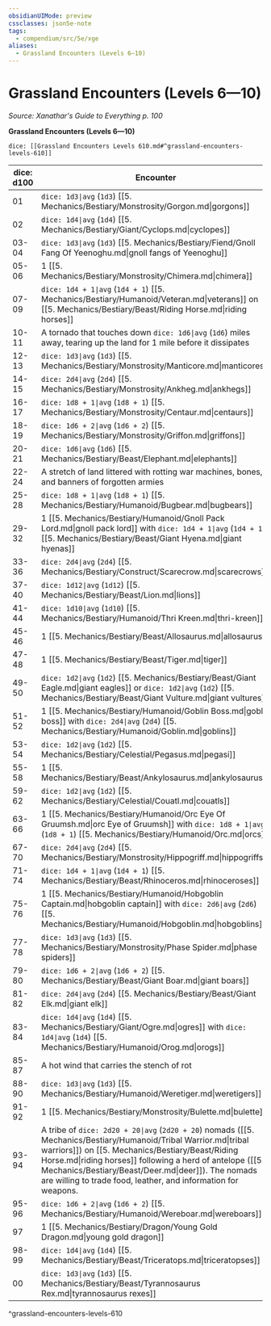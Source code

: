 ```yaml
---
obsidianUIMode: preview
cssclasses: json5e-note
tags:
  - compendium/src/5e/xge
aliases:
  - Grassland Encounters (Levels 6—10)
---
```

# Grassland Encounters (Levels 6—10)
*Source: Xanathar's Guide to Everything p. 100* 

**Grassland Encounters (Levels 6—10)**

`dice: [[Grassland Encounters Levels 610.md#^grassland-encounters-levels-610]]`

| dice: d100 | Encounter |
|------------|-----------|
| 01 | `dice: 1d3\|avg` (`1d3`) [[5. Mechanics/Bestiary/Monstrosity/Gorgon.md\|gorgons]] |
| 02 | `dice: 1d4\|avg` (`1d4`) [[5. Mechanics/Bestiary/Giant/Cyclops.md\|cyclopes]] |
| 03-04 | `dice: 1d3\|avg` (`1d3`) [[5. Mechanics/Bestiary/Fiend/Gnoll Fang Of Yeenoghu.md\|gnoll fangs of Yeenoghu]] |
| 05-06 | 1 [[5. Mechanics/Bestiary/Monstrosity/Chimera.md\|chimera]] |
| 07-09 | `dice: 1d4 + 1\|avg` (`1d4 + 1`) [[5. Mechanics/Bestiary/Humanoid/Veteran.md\|veterans]] on [[5. Mechanics/Bestiary/Beast/Riding Horse.md\|riding horses]] |
| 10-11 | A tornado that touches down `dice: 1d6\|avg` (`1d6`) miles away, tearing up the land for 1 mile before it dissipates |
| 12-13 | `dice: 1d3\|avg` (`1d3`) [[5. Mechanics/Bestiary/Monstrosity/Manticore.md\|manticores]] |
| 14-15 | `dice: 2d4\|avg` (`2d4`) [[5. Mechanics/Bestiary/Monstrosity/Ankheg.md\|ankhegs]] |
| 16-17 | `dice: 1d8 + 1\|avg` (`1d8 + 1`) [[5. Mechanics/Bestiary/Monstrosity/Centaur.md\|centaurs]] |
| 18-19 | `dice: 1d6 + 2\|avg` (`1d6 + 2`) [[5. Mechanics/Bestiary/Monstrosity/Griffon.md\|griffons]] |
| 20-21 | `dice: 1d6\|avg` (`1d6`) [[5. Mechanics/Bestiary/Beast/Elephant.md\|elephants]] |
| 22-24 | A stretch of land littered with rotting war machines, bones, and banners of forgotten armies |
| 25-28 | `dice: 1d8 + 1\|avg` (`1d8 + 1`) [[5. Mechanics/Bestiary/Humanoid/Bugbear.md\|bugbears]] |
| 29-32 | 1 [[5. Mechanics/Bestiary/Humanoid/Gnoll Pack Lord.md\|gnoll pack lord]] with `dice: 1d4 + 1\|avg` (`1d4 + 1`) [[5. Mechanics/Bestiary/Beast/Giant Hyena.md\|giant hyenas]] |
| 33-36 | `dice: 2d4\|avg` (`2d4`) [[5. Mechanics/Bestiary/Construct/Scarecrow.md\|scarecrows]] |
| 37-40 | `dice: 1d12\|avg` (`1d12`) [[5. Mechanics/Bestiary/Beast/Lion.md\|lions]] |
| 41-44 | `dice: 1d10\|avg` (`1d10`) [[5. Mechanics/Bestiary/Humanoid/Thri Kreen.md\|thri-kreen]] |
| 45-46 | 1 [[5. Mechanics/Bestiary/Beast/Allosaurus.md\|allosaurus]] |
| 47-48 | 1 [[5. Mechanics/Bestiary/Beast/Tiger.md\|tiger]] |
| 49-50 | `dice: 1d2\|avg` (`1d2`) [[5. Mechanics/Bestiary/Beast/Giant Eagle.md\|giant eagles]] or `dice: 1d2\|avg` (`1d2`) [[5. Mechanics/Bestiary/Beast/Giant Vulture.md\|giant vultures]] |
| 51-52 | 1 [[5. Mechanics/Bestiary/Humanoid/Goblin Boss.md\|goblin boss]] with `dice: 2d4\|avg` (`2d4`) [[5. Mechanics/Bestiary/Humanoid/Goblin.md\|goblins]] |
| 53-54 | `dice: 1d2\|avg` (`1d2`) [[5. Mechanics/Bestiary/Celestial/Pegasus.md\|pegasi]] |
| 55-58 | 1 [[5. Mechanics/Bestiary/Beast/Ankylosaurus.md\|ankylosaurus]] |
| 59-62 | `dice: 1d2\|avg` (`1d2`) [[5. Mechanics/Bestiary/Celestial/Couatl.md\|couatls]] |
| 63-66 | 1 [[5. Mechanics/Bestiary/Humanoid/Orc Eye Of Gruumsh.md\|orc Eye of Gruumsh]] with `dice: 1d8 + 1\|avg` (`1d8 + 1`) [[5. Mechanics/Bestiary/Humanoid/Orc.md\|orcs]] |
| 67-70 | `dice: 2d4\|avg` (`2d4`) [[5. Mechanics/Bestiary/Monstrosity/Hippogriff.md\|hippogriffs]] |
| 71-74 | `dice: 1d4 + 1\|avg` (`1d4 + 1`) [[5. Mechanics/Bestiary/Beast/Rhinoceros.md\|rhinoceroses]] |
| 75-76 | 1 [[5. Mechanics/Bestiary/Humanoid/Hobgoblin Captain.md\|hobgoblin captain]] with `dice: 2d6\|avg` (`2d6`) [[5. Mechanics/Bestiary/Humanoid/Hobgoblin.md\|hobgoblins]] |
| 77-78 | `dice: 1d3\|avg` (`1d3`) [[5. Mechanics/Bestiary/Monstrosity/Phase Spider.md\|phase spiders]] |
| 79-80 | `dice: 1d6 + 2\|avg` (`1d6 + 2`) [[5. Mechanics/Bestiary/Beast/Giant Boar.md\|giant boars]] |
| 81-82 | `dice: 2d4\|avg` (`2d4`) [[5. Mechanics/Bestiary/Beast/Giant Elk.md\|giant elk]] |
| 83-84 | `dice: 1d4\|avg` (`1d4`) [[5. Mechanics/Bestiary/Giant/Ogre.md\|ogres]] with `dice: 1d4\|avg` (`1d4`) [[5. Mechanics/Bestiary/Humanoid/Orog.md\|orogs]] |
| 85-87 | A hot wind that carries the stench of rot |
| 88-90 | `dice: 1d3\|avg` (`1d3`) [[5. Mechanics/Bestiary/Humanoid/Weretiger.md\|weretigers]] |
| 91-92 | 1 [[5. Mechanics/Bestiary/Monstrosity/Bulette.md\|bulette]] |
| 93-94 | A tribe of `dice: 2d20 + 20\|avg` (`2d20 + 20`) nomads ([[5. Mechanics/Bestiary/Humanoid/Tribal Warrior.md\|tribal warriors]]) on [[5. Mechanics/Bestiary/Beast/Riding Horse.md\|riding horses]] following a herd of antelope ([[5. Mechanics/Bestiary/Beast/Deer.md\|deer]]). The nomads are willing to trade food, leather, and information for weapons. |
| 95-96 | `dice: 1d6 + 2\|avg` (`1d6 + 2`) [[5. Mechanics/Bestiary/Humanoid/Wereboar.md\|wereboars]] |
| 97 | 1 [[5. Mechanics/Bestiary/Dragon/Young Gold Dragon.md\|young gold dragon]] |
| 98-99 | `dice: 1d4\|avg` (`1d4`) [[5. Mechanics/Bestiary/Beast/Triceratops.md\|triceratopses]] |
| 00 | `dice: 1d3\|avg` (`1d3`) [[5. Mechanics/Bestiary/Beast/Tyrannosaurus Rex.md\|tyrannosaurus rexes]] |
^grassland-encounters-levels-610
